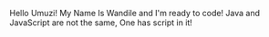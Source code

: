 Hello Umuzi! My Name Is Wandile and I'm ready to code!
Java and JavaScript are not the same, One has script in it!
